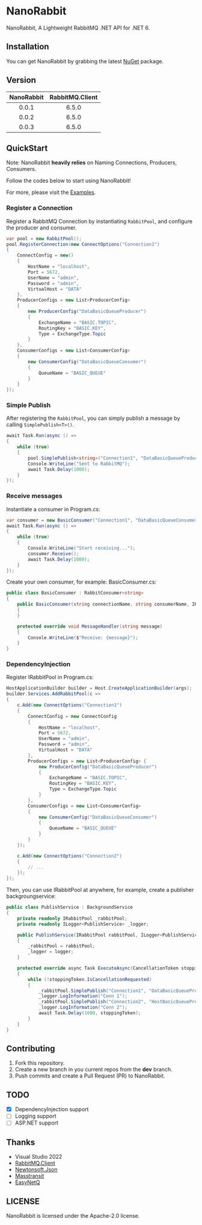 # NanoRabbit

NanoRabbit, A Lightweight RabbitMQ .NET API for .NET 6.

## Installation

You can get NanoRabbit by grabbing the latest [NuGet](https://www.nuget.org/packages/NanoRabbit) package. 

## Version

| NanoRabbit | RabbitMQ.Client |
| :---: | :---: |
| 0.0.1 | 6.5.0 |
| 0.0.2 | 6.5.0 |
| 0.0.3 | 6.5.0 |

## QuickStart

Note: NanoRabbit **heavily relies** on Naming Connections, Producers, Consumers.

Follow the codes below to start using NanoRabbit!

For more, please visit the [Examples](https://github.com/cgcel/NanoRabbit/tree/master/Example).

### Register a Connection

Register a RabbitMQ Connection by instantiating `RabbitPool`, and configure the producer and consumer.

```csharp
var pool = new RabbitPool();
pool.RegisterConnection(new ConnectOptions("Connection1")
{
    ConnectConfig = new()
    {
        HostName = "localhost",
        Port = 5672,
        UserName = "admin",
        Password = "admin",
        VirtualHost = "DATA"
    },
    ProducerConfigs = new List<ProducerConfig> 
    {
        new ProducerConfig("DataBasicQueueProducer")
        {
            ExchangeName = "BASIC.TOPIC",
            RoutingKey = "BASIC.KEY",
            Type = ExchangeType.Topic
        }
    },
    ConsumerConfigs = new List<ConsumerConfig>
    {
        new ConsumerConfig("DataBasicQueueConsumer")
        {
            QueueName = "BASIC_QUEUE"
        }
    }
});
```

### Simple Publish

After registering the `RabbitPool`, you can simply publish a message by calling `SimplePublish<T>()`.

```csharp
await Task.Run(async () =>
{
    while (true)
    {
        pool.SimplePublish<string>("Connection1", "DataBasicQueueProducer", "Hello from SimplePublish<T>()!");
        Console.WriteLine("Sent to RabbitMQ");
        await Task.Delay(1000);
    }
});
```

### Receive messages

Instantiate a consumer in Program.cs:

```csharp
var consumer = new BasicConsumer("Connection1", "DataBasicQueueConsumer", pool);
await Task.Run(async () =>
{
    while (true)
    {
        Console.WriteLine("Start receiving...");
        consumer.Receive();
        await Task.Delay(1000);
    }
});
```

Create your own consumer, for example: BasicConsumer.cs:

```csharp
public class BasicConsumer : RabbitConsumer<string>
{
    public BasicConsumer(string connectionName, string consumerName, IRabbitPool pool) : base(connectionName, consumerName, pool)
    {
    }

    protected override void MessageHandler(string message)
    {
        Console.WriteLine($"Receive: {message}");
    }
}
```

### DependencyInjection

Register IRabbitPool in Program.cs:

```csharp
HostApplicationBuilder builder = Host.CreateApplicationBuilder(args);
builder.Services.AddRabbitPool(c =>
{
    c.Add(new ConnectOptions("Connection1")
    {
        ConnectConfig = new ConnectConfig
        {
            HostName = "localhost",
            Port = 5672,
            UserName = "admin",
            Password = "admin",
            VirtualHost = "DATA"
        },
        ProducerConfigs = new List<ProducerConfig> { 
            new ProducerConfig("DataBasicQueueProducer")
            {
                ExchangeName = "BASIC.TOPIC",
                RoutingKey = "BASIC.KEY",
                Type = ExchangeType.Topic
            }
        },
        ConsumerConfigs = new List<ConsumerConfig>
        {
            new ConsumerConfig("DataBasicQueueConsumer")
            {
                QueueName = "BASIC_QUEUE"
            }
        }
    });

    c.Add(new ConnectOptions("Connection2")
    {
        // ...
    });
});
```

Then, you can use IRabbitPool at anywhere, for example, create a publisher backgroungservice:

```csharp
public class PublishService : BackgroundService
{
    private readonly IRabbitPool _rabbitPool;
    private readonly ILogger<PublishService> _logger;

    public PublishService(IRabbitPool rabbitPool, ILogger<PublishService> logger)
    {
        _rabbitPool = rabbitPool;
        _logger = logger;
    }

    protected override async Task ExecuteAsync(CancellationToken stoppingToken)
    {
        while (!stoppingToken.IsCancellationRequested)
        {
            _rabbitPool.SimplePublish("Connection1", "DataBasicQueueProducer", "Hello from conn1");
            _logger.LogInformation("Conn 1");
            _rabbitPool.SimplePublish("Connection2", "HostBasicQueueProducer", "Hello from conn2");
            _logger.LogInformation("Conn 2");
            await Task.Delay(1000, stoppingToken);
        }
    }
}
```

## Contributing

1. Fork this repository.
2. Create a new branch in you current repos from the **dev** branch.
3. Push commits and create a Pull Request (PR) to NanoRabbit.

## TODO

- [x] DependencyInjection support
- [ ] Logging support
- [ ] ASP.NET support

## Thanks

- Visual Studio 2022
- [RabbitMQ.Client](https://github.com/rabbitmq/rabbitmq-dotnet-client)
- [Newtonsoft.Json](https://github.com/JamesNK/Newtonsoft.Json)
- [Masstransit](https://github.com/masstransit/masstransit)
- [EasyNetQ](https://github.com/autofac/Autofac)

## LICENSE

NanoRabbit is licensed under the Apache-2.0 license.
